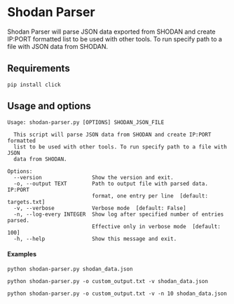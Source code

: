 # Shodan Parser

Shodan Parser will parse JSON data exported from SHODAN and create IP:PORT formatted
list to be used with other tools. To run specify path to a file with JSON
data from SHODAN.

## Requirements

```pip install click```

## Usage and options

```
Usage: shodan-parser.py [OPTIONS] SHODAN_JSON_FILE

  This script will parse JSON data from SHODAN and create IP:PORT formatted
  list to be used with other tools. To run specify path to a file with JSON
  data from SHODAN.

Options:
  --version                Show the version and exit.
  -o, --output TEXT        Path to output file with parsed data. IP:PORT
                           format, one entry per line  [default: targets.txt]
  -v, --verbose            Verbose mode  [default: False]
  -n, --log-every INTEGER  Show log after specified number of entries parsed.
                           Effective only in verbose mode  [default: 100]
  -h, --help               Show this message and exit.
```

#### Examples

```python shodan-parser.py shodan_data.json```

```python shodan-parser.py -o custom_output.txt -v shodan_data.json```

```python shodan-parser.py -o custom_output.txt -v -n 10 shodan_data.json```